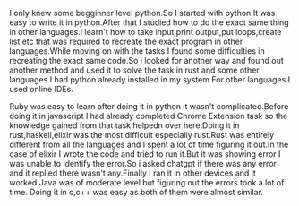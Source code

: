 I only knew some begginner level python.So I started with python.It was easy to write it in python.After that I studied how to do the exact same thing in other languages.I learn't how to take input,print output,put loops,create list etc that was required to recreate the exact program in other languages.While moving on with the tasks I found some difficulties in recreating the exact same code.So i looked for another way and found out another method and used it to solve the task in rust and some other languages.I had python already installed in my system.For other languages I used online IDEs.

Ruby was easy to learn after doing it in python it wasn't complicated.Before doing it in javascript I had already completed Chrome Extension task so the knowledge gained from that task helpedn over here.Doing it in rust,haskell,elixir was the most difficult especially rust.Rust was entirely different from all the languages and I spent a lot of time figuring it out.In the case of elixir I wrote the code and tried to run it.But it was showing error I was unable to identify the error.So i asked chatgpt if there was any error and it replied there wasn't any.Finally I ran it in other devices and it worked.Java was of moderate level but figuring out the errors took a lot of time.
Doing it in c,c++ was easy as both of them were almost similar.
